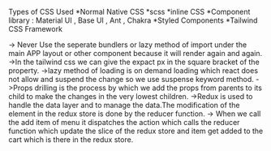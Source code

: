 Types of CSS Used
*Normal Native CSS
*scss
*inline CSS
*Component library : Material UI , Base UI , Ant , Chakra
*Styled Components
*Tailwind CSS Framework


-> Never Use the seperate bundlers or lazy method of import under the main APP layout or other component because it will render again and again. 
->In the tailwind css we can give the expact px in the square bracket of the property.
->lazy method of loading is on demand loading which react does not allow and suspend the change so we use suspense keyword method.
->Props drilling is the process by which we add the props from parents to its child to make the changes in the very lowest children. 
->Redux is used to handle the data layer and to manage the data.The modification of the element in the redux store is done by the reducer function. 
-> When we call the add item of menu it dispatches the action which calls the reducer function which update the slice of the redux store and item get added to the cart which is there in the redux store.